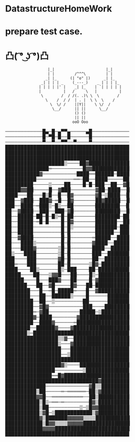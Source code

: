 # DatastructureHomeWork
# prepare test case.
# 凸( ͡° ͜ʖ ͡°)凸
                       |_|                       |_|
                       | |         /^^^\         | |
                      _| |_      (| "o" |)      _| |_
                    _| | | | _    (_---_)    _ | | | |_
                   | | | | |' |    _| |_    | `| | | | |
                   |          |   /     \   |          |
                    \        /  / /(. .)\ \  \        /
                      \    /  / /  | . |  \ \  \    /
                        \  \/ /    ||Y||    \ \/  /
                         \__/      || ||      \__/
                                   () ()
                                   || ||
                                  ooO Ooo   
────────────█▄─█─▄▀▀▄─────▄█────────────
────────────█─▀█─█──█──────█────────────
────────────▀──▀──▀▀──▀────▀────────────
████████████████████████████████████████
████████████████████████████████████████
████████████████████████████████████████
███████████████████▒────██▓█████████████
██████████████═──────────█▓▓████████████
███████████▓───────────████══██████─████
██████████────────────══─██──████─────██
█████████─────▒────██────█─█─███──██──▓█
█████▓▓██─────█──▓███────────▓██─████──█
████───██───█▒█──█──█▓───────▓█─▒████──█
███──▓███──███▓─═█──█▓───────██▓█████──█
███──████─═███▒─█▒──██───────████████──█
██──▓████──███──███─▓█───────████████──█
██──█████─██═█─█▒═█─██───────████████─██
██──█████─═█─█────█─█▓───────███████──██
██──█████─────────█─█▒───────███████─███
██──█████─────────█─█────────██████──███
██──▓████─────────█─█───────═█████──████
██───████▒────────█─█───────▓████──█████
██───████▓───────▒█─█───────████──██████
██▒───████───────▒█─█───────███──███████
███────███───────▓█─█───────██──████████
███═───███───────██─█──────▒█▓─█████████
████────██▒──────█▒─███────██─██████████
█████────██───▒▓▓█───██────█▒─██████████
██████────█───███▓───██────█─▓██████████
███████───██──▓█─────█▓───██─███████████
████████───█──═█─█████═───█──▓██████████
████████───██──██████▒────█──────███████
█████████──██──▒─────────██──────███████
█████████──▓█▓───────────███────████████
█████████═─▓██──────────█████─▒█████████
█████████▓─████────────▓████████████████
█████████──████▓──────═█████████████████
████████──██████▓────▓██████████████████
███████▒─███████████████████████████████
█████████████████▒▒▓──██████████████████
█████████████████▒───▓██████████████████
██████████████████───███████████████████
██████████████████──▒███████████████████
████████████████████████████████████████
██████████████████▓▒────████████████████
████████████████─────────▒██████████████
███████████████══█▓█████████████████████
██████████████████████████████▓█████████
█████████████──────────────▓█▒▒█████████
██████████▒██─────═─══════─██▒▓█████████
██████████▓▓█──══════════──██▒██████████
███████████▒█▒─══─═────────█▓▒██████████
███████████▒██──────────▒─▒█▓▓██████████
███████████▒▓█─▒████████████▒▓██████████
███████████▓▒███████▓▓▓▓▓▒▒▒▒███████████
████████████▒█▓▓▒▒▒▒▓▓▓▓▓███████████████
████████████▓▓▓▓████████████████████████
████████████████████████████████████████
